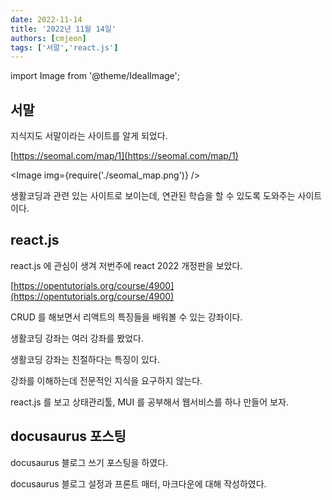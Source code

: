 ```yaml
---
date: 2022-11-14
title: '2022년 11월 14일'
authors: [cmjeon]
tags: ['서말','react.js']
---
```


import Image from '@theme/IdealImage';

## 서말

지식지도 서말이라는 사이트를 알게 되었다.

[https://seomal.com/map/1](https://seomal.com/map/1)

<Image img={require('./seomal_map.png')} />

생활코딩과 관련 있는 사이트로 보이는데, 연관된 학습을 할 수 있도록 도와주는 사이트이다.

<!--truncate-->

## react.js

react.js 에 관심이 생겨 저번주에 react 2022 개정판을 보았다.

[https://opentutorials.org/course/4900](https://opentutorials.org/course/4900)

CRUD 를 해보면서 리액트의 특징들을 배워볼 수 있는 강좌이다.

생활코딩 강좌는 여러 강좌를 봤었다.

생활코딩 강좌는 친절하다는 특징이 있다.

강좌를 이해하는데 전문적인 지식을 요구하지 않는다.

react.js 를 보고 상태관리툴, MUI 를 공부해서 웹서비스를 하나 만들어 보자.

## docusaurus 포스팅

docusaurus 블로그 쓰기 포스팅을 하였다.

docusaurus 블로그 설정과 프론트 매터, 마크다운에 대해 작성하였다.
